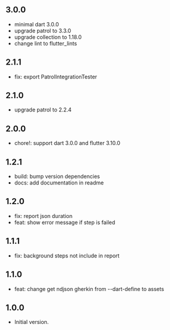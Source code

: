 ## 3.0.0

- minimal dart 3.0.0
- upgrade patrol to 3.3.0
- upgrade collection to 1.18.0
- change lint to flutter_lints

## 2.1.1

- fix: export PatrolIntegrationTester

## 2.1.0

- upgrade patrol to 2.2.4

## 2.0.0

- chore!: support dart 3.0.0 and flutter 3.10.0

## 1.2.1

- build: bump version dependencies
- docs: add documentation in readme

## 1.2.0

- fix: report json duration
- feat: show error message if step is failed

## 1.1.1

- fix: background steps not include in report

## 1.1.0

- feat: change get ndjson gherkin from --dart-define to assets

## 1.0.0

- Initial version.
